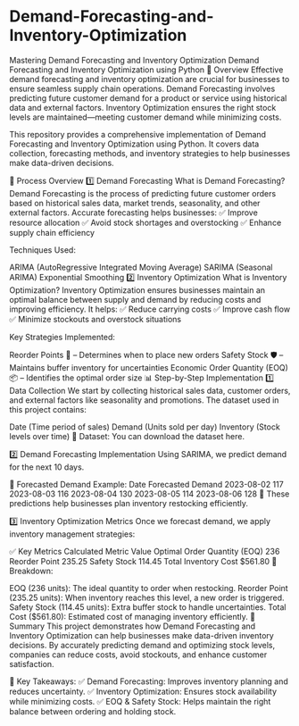 # Demand-Forecasting-and-Inventory-Optimization
Mastering Demand Forecasting and Inventory Optimization 
Demand Forecasting and Inventory Optimization using Python 🚀
Overview
Effective demand forecasting and inventory optimization are crucial for businesses to ensure seamless supply chain operations. Demand Forecasting involves predicting future customer demand for a product or service using historical data and external factors. Inventory Optimization ensures the right stock levels are maintained—meeting customer demand while minimizing costs.

This repository provides a comprehensive implementation of Demand Forecasting and Inventory Optimization using Python. It covers data collection, forecasting methods, and inventory strategies to help businesses make data-driven decisions.

📌 Process Overview
1️⃣ Demand Forecasting
What is Demand Forecasting?
Demand Forecasting is the process of predicting future customer orders based on historical sales data, market trends, seasonality, and other external factors. Accurate forecasting helps businesses:
✅ Improve resource allocation
✅ Avoid stock shortages and overstocking
✅ Enhance supply chain efficiency

Techniques Used:

ARIMA (AutoRegressive Integrated Moving Average)
SARIMA (Seasonal ARIMA)
Exponential Smoothing
2️⃣ Inventory Optimization
What is Inventory Optimization?
Inventory Optimization ensures businesses maintain an optimal balance between supply and demand by reducing costs and improving efficiency. It helps:
✅ Reduce carrying costs
✅ Improve cash flow
✅ Minimize stockouts and overstock situations

Key Strategies Implemented:

Reorder Points 📌 – Determines when to place new orders
Safety Stock 🛡 – Maintains buffer inventory for uncertainties
Economic Order Quantity (EOQ) 📦 – Identifies the optimal order size
📊 Step-by-Step Implementation
1️⃣ Data Collection
We start by collecting historical sales data, customer orders, and external factors like seasonality and promotions. The dataset used in this project contains:

Date (Time period of sales)
Demand (Units sold per day)
Inventory (Stock levels over time)
💾 Dataset: You can download the dataset here.

2️⃣ Demand Forecasting Implementation
Using SARIMA, we predict demand for the next 10 days.

📌 Forecasted Demand Example:
Date	Forecasted Demand
2023-08-02	117
2023-08-03	116
2023-08-04	130
2023-08-05	114
2023-08-06	128
📌 These predictions help businesses plan inventory restocking efficiently.

3️⃣ Inventory Optimization Metrics
Once we forecast demand, we apply inventory management strategies:

✅ Key Metrics Calculated
Metric	Value
Optimal Order Quantity (EOQ)	236
Reorder Point	235.25
Safety Stock	114.45
Total Inventory Cost	$561.80
📌 Breakdown:

EOQ (236 units): The ideal quantity to order when restocking.
Reorder Point (235.25 units): When inventory reaches this level, a new order is triggered.
Safety Stock (114.45 units): Extra buffer stock to handle uncertainties.
Total Cost ($561.80): Estimated cost of managing inventory efficiently.
📌 Summary
This project demonstrates how Demand Forecasting and Inventory Optimization can help businesses make data-driven inventory decisions. By accurately predicting demand and optimizing stock levels, companies can reduce costs, avoid stockouts, and enhance customer satisfaction.

🚀 Key Takeaways:
✅ Demand Forecasting: Improves inventory planning and reduces uncertainty.
✅ Inventory Optimization: Ensures stock availability while minimizing costs.
✅ EOQ & Safety Stock: Helps maintain the right balance between ordering and holding stock.


